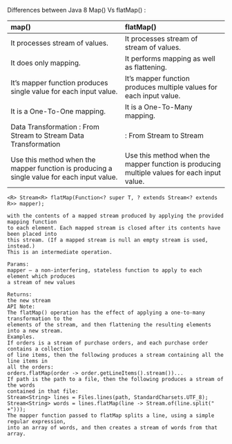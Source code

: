Differences between Java 8 Map() Vs flatMap() :

| map()                                                                                       | 	                                    flatMap()                                              |
|:--------------------------------------------------------------------------------------------|:--------------------------------------------------------------------------------------------|
| It processes stream of values.	                                                             | It processes stream of stream of values.                                                    |                                                              
| It does only mapping.	                                                                      | It performs mapping as well as flattening.                                                  |                                                            
| It’s mapper function produces   single value for each input value.	                         | It’s mapper function produces multiple values for each input value.                         |
| It is a One-To-One mapping.	                                                                | It is a One-To-Many mapping.                                                                |                                                                         
| Data Transformation : From Stream to Stream	Data Transformation                             | : From Stream<Stream> to Stream                                                             |                                                                         
| Use this method when the mapper function is producing a single value for each input value.	 | Use this method when the mapper function is producing multiple values for each input value. |            


```<R> Stream<R> flatMap(Function<? super T, ? extends Stream<? extends R>> mapper);```

```Returns a stream consisting of the results of replacing each element of this stream
with the contents of a mapped stream produced by applying the provided mapping function 
to each element. Each mapped stream is closed after its contents have been placed into 
this stream. (If a mapped stream is null an empty stream is used, instead.)
This is an intermediate operation.

Params:
mapper – a non-interfering, stateless function to apply to each element which produces 
a stream of new values

Returns:
the new stream
API Note:
The flatMap() operation has the effect of applying a one-to-many transformation to the 
elements of the stream, and then flattening the resulting elements into a new stream.
Examples.
If orders is a stream of purchase orders, and each purchase order contains a collection
of line items, then the following produces a stream containing all the line items in 
all the orders:
orders.flatMap(order -> order.getLineItems().stream())...
If path is the path to a file, then the following produces a stream of the words 
contained in that file:
Stream<String> lines = Files.lines(path, StandardCharsets.UTF_8);  
Stream<String> words = lines.flatMap(line -> Stream.of(line.split(" +")));
The mapper function passed to flatMap splits a line, using a simple regular expression,
into an array of words, and then creates a stream of words from that array.